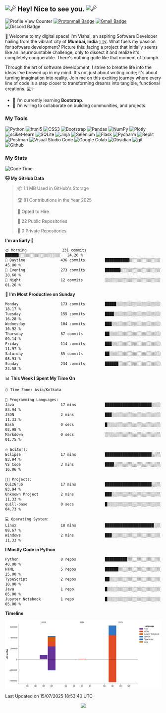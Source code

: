 <h2><picture>
  <source srcset="https://fonts.gstatic.com/s/e/notoemoji/latest/2604_fe0f/512.webp" type="image/webp"/>
  <img src="https://fonts.gstatic.com/s/e/notoemoji/latest/2604_fe0f/512.gif" alt="☄" width="32" height="32" />
</picture>Hey! Nice to see you.<picture>
  <source srcset="https://fonts.gstatic.com/s/e/notoemoji/latest/2604_fe0f/512.webp" type="image/webp" />
  <img src="https://fonts.gstatic.com/s/e/notoemoji/latest/2604_fe0f/512.gif" alt="☄" width="32" height="32" />
</picture></h2>

![Profile View Counter](https://komarev.com/ghpvc/?username=granduekoe&style=flat-square&color=blueviolet)
[![Protonmail Badge](https://img.shields.io/badge/-mailme.Vishal@proton.me-8a90c7?style=flat-square&logo=Protonmail&logoColor=#505264&link=mailto:mailme.Vishal@proton.me)](mailto:mailme.Vishal@proton.me)
[![Gmail Badge](https://img.shields.io/badge/-connect.VishalNow@gmail.com-dadada?style=flat-square&logo=Gmail&logoColor=#d44638&link=mailto:connect.VishalNow@gmail.com)](mailto:connect.VishalNow@gmail.com)
![Discord Badge](https://dcbadge.limes.pink/api/shield/1157897812491649074?style=flat-square&theme=discord-inverted)

<p>
🚀 Welcome to my digital space! I'm Vishal, an aspiring Software Developer hailing from the vibrant city of <b>Mumbai, India</b> 🇮🇳. What fuels my passion for software development? Picture this: facing a project that initially seems like an insurmountable challenge, only to dissect it and realize it's completely conquerable. There's nothing quite like that moment of triumph.

Through the art of software development, I strive to breathe life into the ideas I've brewed up in my mind. It's not just about writing code; it's about turning imagination into reality. Join me on this exciting journey where every line of code is a step closer to transforming dreams into tangible, functional creations. 💻✨
</p>

- 🌱 I’m currently learning **Bootstrap**.
- 👯 I’m willing to collaborate on building communities, and projects.

### My Tools

<p>
  <img alt="Python" src="https://img.shields.io/badge/-Python-ffde57?style=flat-square&logo=python&logoColor=#4584b6" />
  <img alt="html5" src="https://img.shields.io/badge/-HTML5-e34f26?style=flat-square&logo=html5&logoColor=white" />
  <img alt="CSS3" src="https://img.shields.io/badge/-CSS3-264de4?style=flat-square&logo=css3&logoColor=white" />
  <img alt="Bootstrap" src="https://img.shields.io/badge/-Bootstrap-59287a?style=flat-square&logo=bootstrap&logoColor=white" />
  <img alt="Pandas" src="https://img.shields.io/badge/-Pandas-4848b6?style=flat-square&logo=pandas&logoColor=white" />
  <img alt="NumPy" src="https://img.shields.io/badge/-NumPy-7099f7?style=flat-square&logo=numpy&logoColor=4848b6" />
  <img alt="Plotly" src="https://img.shields.io/badge/-Plotly-000000?style=flat-square&logo=plotly&logoColor=white" />
  <img alt="sciket-learn" src="https://img.shields.io/badge/-scikit%20learn-EC471A?style=flat-square&logo=scikit-learn&logoColor=1E81FB" />
  <img alt="SQLite" src="https://img.shields.io/badge/-SQLite-7099f7?style=flat-square&logo=sqlite&logoColor=white" />
  <img alt="Jinja" src="https://img.shields.io/badge/-Jinja-3D0C11?style=flat-square&logo=jinja&logoColor=white" />
  <img alt="Selenium" src="https://img.shields.io/badge/Selenium-16FF00?style=flat-square&logo=selenium&logoColor=white" />
  <img alt="Flask" src="https://img.shields.io/badge/-Flask-08abaa?style=flat-square&logo=flask&logoColor=white" />
  <img alt="Pycharm" src="https://img.shields.io/badge/-Pycharm-ffe873?style=flat-square&logo=pycharm&logoColor=black" />
  <img alt="Replit" src="https://img.shields.io/badge/-Replit-CD5C08?style=flat-square&logo=replit&logoColor=white" />
  <img alt="Postman" src="https://img.shields.io/badge/-Postman-fb7505?style=flat-square&logo=postman&logoColor=white" />
  <img alt="Visual Studio Code" src="https://img.shields.io/badge/-Visual%20Studio%20Code-0078d7?style=flat-square&logo=visualstudiocode&logoColor=white" />
  <img alt="Google Colab" src="https://img.shields.io/badge/Google%20Colab-ed750a?style=flat-square&logo=googlecolab&logoColor=white" />
  <img alt="Obsidian" src="https://img.shields.io/badge/Obsidian-7E1DFB?style=flat-square&logo=obsidian&logoColor=white" />
  <img alt="git" src="https://img.shields.io/badge/-Git-f34f29?style=flat-square&logo=git&logoColor=white" />
  <img alt="Github" src="https://img.shields.io/badge/-Github-14232c?style=flat-square&logo=github&logoColor=white" />
</p>

### My Stats

<!--START_SECTION:waka-->
![Code Time](http://img.shields.io/badge/Code%20Time-466%20hrs%2013%20mins-blue)

**🐱 My GitHub Data** 

> 📦 1.1 MB Used in GitHub's Storage 
 > 
> 🏆 81 Contributions in the Year 2025
 > 
> 💼 Opted to Hire
 > 
> 📜 22 Public Repositories 
 > 
> 🔑 0 Private Repositories 
 > 
**I'm an Early 🐤** 

```text
🌞 Morning                231 commits         ██████░░░░░░░░░░░░░░░░░░░   24.26 % 
🌆 Daytime                436 commits         ███████████░░░░░░░░░░░░░░   45.80 % 
🌃 Evening                273 commits         ███████░░░░░░░░░░░░░░░░░░   28.68 % 
🌙 Night                  12 commits          ░░░░░░░░░░░░░░░░░░░░░░░░░   01.26 % 
```
📅 **I'm Most Productive on Sunday** 

```text
Monday                   173 commits         █████░░░░░░░░░░░░░░░░░░░░   18.17 % 
Tuesday                  155 commits         ████░░░░░░░░░░░░░░░░░░░░░   16.28 % 
Wednesday                104 commits         ███░░░░░░░░░░░░░░░░░░░░░░   10.92 % 
Thursday                 87 commits          ██░░░░░░░░░░░░░░░░░░░░░░░   09.14 % 
Friday                   114 commits         ███░░░░░░░░░░░░░░░░░░░░░░   11.97 % 
Saturday                 85 commits          ██░░░░░░░░░░░░░░░░░░░░░░░   08.93 % 
Sunday                   234 commits         ██████░░░░░░░░░░░░░░░░░░░   24.58 % 
```


📊 **This Week I Spent My Time On** 

```text
🕑︎ Time Zone: Asia/Kolkata

💬 Programming Languages: 
Java                     17 mins             █████████████████████░░░░   83.94 % 
JSON                     2 mins              ███░░░░░░░░░░░░░░░░░░░░░░   11.33 % 
Bash                     0 secs              █░░░░░░░░░░░░░░░░░░░░░░░░   02.98 % 
Markdown                 0 secs              ░░░░░░░░░░░░░░░░░░░░░░░░░   01.75 % 

🔥 Editors: 
Eclipse                  17 mins             █████████████████████░░░░   83.94 % 
VS Code                  3 mins              ████░░░░░░░░░░░░░░░░░░░░░   16.06 % 

🐱‍💻 Projects: 
QuizGrub                 17 mins             █████████████████████░░░░   83.94 % 
Unknown Project          2 mins              ███░░░░░░░░░░░░░░░░░░░░░░   11.33 % 
quill-base               0 secs              █░░░░░░░░░░░░░░░░░░░░░░░░   04.73 % 

💻 Operating System: 
Linux                    18 mins             ██████████████████████░░░   88.67 % 
Windows                  2 mins              ███░░░░░░░░░░░░░░░░░░░░░░   11.33 % 
```

**I Mostly Code in Python** 

```text
Python                   8 repos             ██████████░░░░░░░░░░░░░░░   40.00 % 
HTML                     5 repos             ██████░░░░░░░░░░░░░░░░░░░   25.00 % 
TypeScript               2 repos             ██░░░░░░░░░░░░░░░░░░░░░░░   10.00 % 
Java                     1 repo              █░░░░░░░░░░░░░░░░░░░░░░░░   05.00 % 
Jupyter Notebook         1 repo              █░░░░░░░░░░░░░░░░░░░░░░░░   05.00 % 
```



**Timeline**

![Lines of Code chart](https://raw.githubusercontent.com/grandeurkoe/grandeurkoe/main/assets/bar_graph.png)


 Last Updated on 15/07/2025 18:53:40 UTC
<!--END_SECTION:waka-->

<p align="center">
  <img src="https://capsule-render.vercel.app/api?type=waving&color=gradient&height=60&section=footer"/>
</p>
